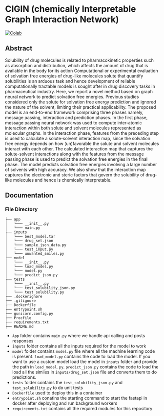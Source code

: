 # CIGIN (chemically Interpretable Graph Interaction Network)

[![Colab](https://colab.research.google.com/assets/colab-badge.svg)](https://colab.research.google.com/drive/10SZqCpc8wp0sUU-TGhhLGZ6Vmy3ihPg0?usp=sharing)

## Abstract

Solubility of drug molecules is related to pharmacokinetic properties such as absorption and distribution, which affects the amount of drug that is available in the body for its action Computational or experimental evaluation of solvation free energies of drug-like molecules solute that quantify solubilities is an arduous task and hence development of reliable computationally tractable models is sought after in drug discovery tasks in pharmaceutical industry. Here, we report a novel method based on graph neural network to predict solvation free energies. Previous studies considered only the solute for solvation free energy prediction and ignored the nature of the solvent, limiting their practical applicability. The proposed model is an end-to-end framework comprising three phases namely, message passing, interaction and prediction phases. In the first phase, message passing neural network was used to compute inter-atomic interaction within both solute and solvent molecules represented as molecular graphs. In the interaction phase, features from the preceding step is used to calculate a solute-solvent interaction map, since the solvation free energy depends on how (un)favorable the solute and solvent molecules interact with each other. The calculated interaction map that captures the solute-solvent interactions along with the features from the message passing phase is used to predict the solvation free energies in the final phase. The model predicts solvation free energies involving a large number of solvents with high accuracy. We also show that the interaction map captures the electronic and steric factors that govern the solubility of drug-like molecules and hence is chemically interpretable.

## Documentation

### File Directory

```
├── app
│   └─── __init__.py
│   └─── main.py
├── inputs
│   └─── best_model.tar
│   └─── drug_set.json
│   └─── sample_json_data.py
│   └─── test_input.py
│   └─── unwanted_smiles.py
├── model
│   └─── __init__.py
│   └─── load_model.py
│   └─── model.py
│   └─── predict_json.py
├── tests
│   └─── __init__.py
│   └─── test_solubility_json.py
│   └─── test_solubility.py
├── .dockerignore
├── .gitignore
├── Dockerfile
├── entrypoint.sh
├── gunicorn.config.py
├── Procfile
├── requirements.txt
├── README.md

```

- `App` folder contains `main.py` where we handle api calling and posts responses
- `inputs` folder contains all the inputs required for the model to work
- `model` folder contains `model.py` file where all the machine learning code is present. `load_model.py` contains the code to load the model. If you want to use a custom model load the model in `inputs` folder and provide the path in `load_model.py`. `predict_json.py` contains the code to load the load all the similes in `inputs/drug_set.json` file and converts them to do predictions.
- `tests` folder contains the `test_solubility_json.py` and `test_solubility.py` to do unit tests
- `Dockerfile` used to deploy this in a container
- `entrypoint.sh` conatins the starting command to start the fastapi in docker after deploying and run background workers
- `requirements.txt` contains all the required modules for this repository
